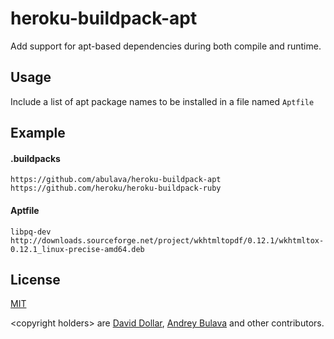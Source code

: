 # heroku-buildpack-apt

Add support for apt-based dependencies during both compile and runtime.

## Usage

Include a list of apt package names to be installed in a file named `Aptfile`

## Example

#### .buildpacks

    https://github.com/abulava/heroku-buildpack-apt
    https://github.com/heroku/heroku-buildpack-ruby

#### Aptfile

    libpq-dev
    http://downloads.sourceforge.net/project/wkhtmltopdf/0.12.1/wkhtmltox-0.12.1_linux-precise-amd64.deb

## License

[MIT](http://mit-license.org)

\<copyright holders\> are [David Dollar](https://github.com/ddollar), [Andrey Bulava](https://github.com/abulava) and other contributors.
